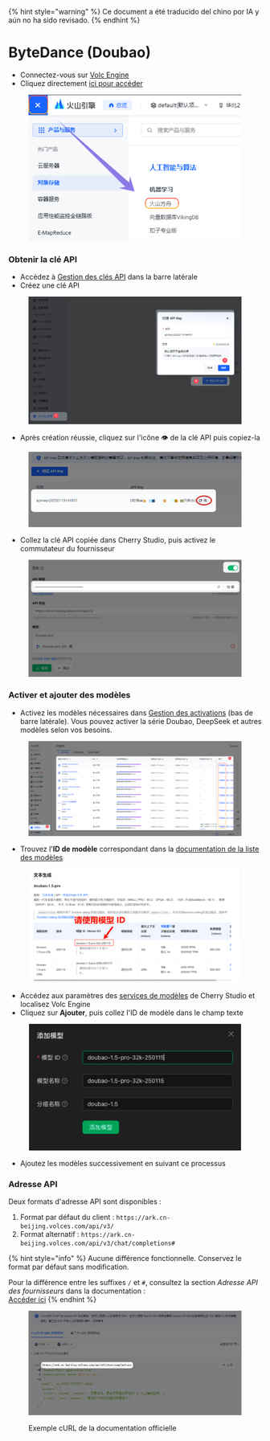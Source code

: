 
{% hint style="warning" %}
Ce document a été traducido del chino por IA y aún no ha sido revisado.
{% endhint %}

# ByteDance (Doubao)

* Connectez-vous sur [Volc Engine](https://console.volcengine.com/)
* Cliquez directement [ici pour accéder](https://console.volcengine.com/ark/region:ark+cn-beijing/openManagement?LLM=%7B%7D)

<figure><img src="../../.gitbook/assets/image (1) (1) (2).png" alt=""><figcaption></figcaption></figure>

### Obtenir la clé API

* Accédez à [Gestion des clés API](https://console.volcengine.com/ark/region:ark+cn-beijing/apiKey) dans la barre latérale
* Créez une clé API

<figure><img src="../../.gitbook/assets/image (6) (2).png" alt=""><figcaption></figcaption></figure>

* Après création réussie, cliquez sur l'icône 👁️ de la clé API puis copiez-la

<figure><img src="../../.gitbook/assets/image (7) (2).png" alt=""><figcaption></figcaption></figure>

* Collez la clé API copiée dans Cherry Studio, puis activez le commutateur du fournisseur

<figure><img src="../../.gitbook/assets/image (8) (2).png" alt=""><figcaption></figcaption></figure>

### Activer et ajouter des modèles

* Activez les modèles nécessaires dans [Gestion des activations](https://console.volcengine.com/ark/region:ark+cn-beijing/openManagement?LLM=%7B%7D\&OpenTokenDrawer=false) (bas de barre latérale). Vous pouvez activer la série Doubao, DeepSeek et autres modèles selon vos besoins.

<figure><img src="../../.gitbook/assets/image (1) (1) (2) (1).png" alt=""><figcaption></figcaption></figure>

* Trouvez l'**ID de modèle** correspondant dans la [documentation de la liste des modèles](https://www.volcengine.com/docs/82379/1330310#%E6%96%87%E6%9C%AC%E7%94%9F%E6%88%90)

<figure><img src="../../.gitbook/assets/火山引擎_模型ID.png" alt="Exemple de liste des ID de modèle Volc Engine"><figcaption></figcaption></figure>

* Accédez aux paramètres des [services de modèles](../../cherrystudio/preview/settings/providers.md) de Cherry Studio et localisez Volc Engine
* Cliquez sur **Ajouter**, puis collez l'ID de modèle dans le champ texte

<figure><img src="../../.gitbook/assets/volc_ark_01.png" alt=""><figcaption></figcaption></figure>

* Ajoutez les modèles successivement en suivant ce processus

### Adresse API

Deux formats d'adresse API sont disponibles :

1. Format par défaut du client : `https://ark.cn-beijing.volces.com/api/v3/`
2. Format alternatif : `https://ark.cn-beijing.volces.com/api/v3/chat/completions#`

{% hint style="info" %}
Aucune différence fonctionnelle. Conservez le format par défaut sans modification.

Pour la différence entre les suffixes `/` et `#`, consultez la section *Adresse API des fournisseurs* dans la documentation :  
[Accéder ici](../../cherrystudio/preview/settings/providers.md#api-di-zhi)
{% endhint %}

<figure><img src="../../.gitbook/assets/image (3) (2).png" alt=""><figcaption><p>Exemple cURL de la documentation officielle</p></figcaption></figure>